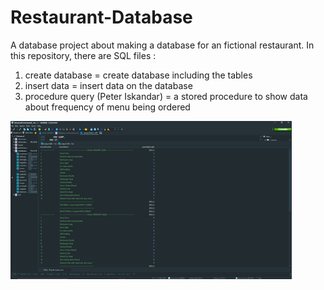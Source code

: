 # Restaurant-Database

A database project about making a database for an fictional restaurant. In this repository, there are SQL files :
1. create database = create database including the tables 
2. insert data = insert data on the database
3. procedure query (Peter Iskandar) = a stored procedure to show data about frequency of menu being ordered

<img src ="screenshots/result.png" width="450">
